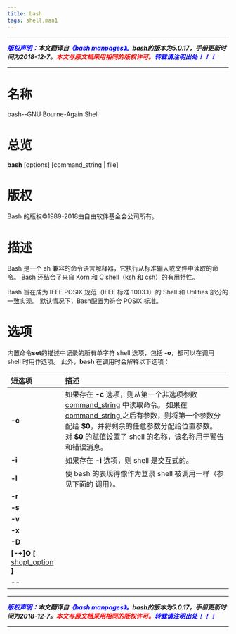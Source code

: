 ```yaml
---
title: bash
tags: shell,man1
---
```



------

***<font color=blue>版权声明：</font>本文翻译自<font color=blue>《bash manpages》。</font>bash的版本为5.0.17，手册更新时间为2018-12-7。<font color=red>本文与原文档采用相同的版权许可。</font><font color=blue>转载请注明出处！！！</font>***

------

# 名称
bash--GNU Bourne-Again Shell

# 总览
**bash** \[options] \[command_string | file]
# 版权
Bash 的版权©1989-2018由自由软件基金会公司所有。

# 描述
Bash 是一个 sh 兼容的命令语言解释器，它执行从标准输入或文件中读取的命令。 Bash 还结合了来自 Korn 和 C shell（ksh 和 csh）的有用特性。

Bash 旨在成为 IEEE POSIX 规范（IEEE 标准 1003.1）的 Shell 和 Utilities 部分的一致实现。 默认情况下，Bash配置为符合 POSIX 标准。

# 选项
内置命令**set**的描述中记录的所有单字符 shell 选项，包括 **-o**，都可以在调用 shell 时用作选项。 此外，**bash** 在调用时会解释以下选项：

|短选项|描述|
|:--|:--|
|**-c**|如果存在 **-c** 选项，则从第一个非选项参数 <u>command_string</u> 中读取命令。 如果在 <u>command_string </u>之后有参数，则将第一个参数分配给 **\$0**，并将剩余的任意参数分配给位置参数。 对 **\$0** 的赋值设置了 shell 的名称，该名称用于警告和错误消息。|
|**-i**|如果存在 **-i** 选项，则 shell 是交互式的。|
|**-l**|使 bash 的表现得像作为登录 shell 被调用一样（参见下面的 调用）。|
|**-r**|
|**-s**|
|**-v**|
|**-x**|
|**-D**|
|**\[-+]O \[** <u>shopt_option</u> **]**|
|**--**|












------

***<font color=blue>版权声明：</font>本文翻译自<font color=blue>《bash manpages》。</font>bash的版本为5.0.17，手册更新时间为2018-12-7。<font color=red>本文与原文档采用相同的版权许可。</font><font color=blue>转载请注明出处！！！</font>***

------
